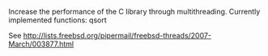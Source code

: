 Increase the performance of the C library through multithreading.
Currently implemented functions: qsort

See http://lists.freebsd.org/pipermail/freebsd-threads/2007-March/003877.html

